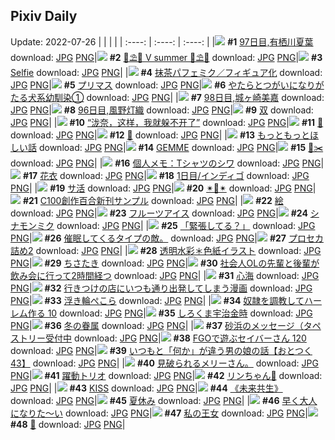 ## Pixiv Daily
Update: 2022-07-26
|      |      |      |
| :----: | :----: | :----: |
|![](https://pixiv.microyu.workers.dev/c/240x480/img-master/img/2022/07/24/00/00/21/99945894_p0_master1200.jpg) **#1** [97日目,有栖川夏葉](https://www.pixiv.net/artworks/99945894) download: [JPG](https://pixiv.microyu.workers.dev/img-original/img/2022/07/24/00/00/21/99945894_p0.jpg) [PNG](https://pixiv.microyu.workers.dev/img-original/img/2022/07/24/00/00/21/99945894_p0.png)|![](https://pixiv.microyu.workers.dev/c/240x480/img-master/img/2022/07/24/00/00/18/99945876_p0_master1200.jpg) **#2** [🌴⛱️🌊 V summer 🌊⛱️🌴](https://www.pixiv.net/artworks/99945876) download: [JPG](https://pixiv.microyu.workers.dev/img-original/img/2022/07/24/00/00/18/99945876_p0.jpg) [PNG](https://pixiv.microyu.workers.dev/img-original/img/2022/07/24/00/00/18/99945876_p0.png)|![](https://pixiv.microyu.workers.dev/c/240x480/img-master/img/2022/07/24/12/06/05/99955990_p0_master1200.jpg) **#3** [Selfie](https://www.pixiv.net/artworks/99955990) download: [JPG](https://pixiv.microyu.workers.dev/img-original/img/2022/07/24/12/06/05/99955990_p0.jpg) [PNG](https://pixiv.microyu.workers.dev/img-original/img/2022/07/24/12/06/05/99955990_p0.png)|
|![](https://pixiv.microyu.workers.dev/c/240x480/img-master/img/2022/07/25/00/00/20/99973667_p0_master1200.jpg) **#4** [抹茶パフェミク／フィギュア化](https://www.pixiv.net/artworks/99973667) download: [JPG](https://pixiv.microyu.workers.dev/img-original/img/2022/07/25/00/00/20/99973667_p0.jpg) [PNG](https://pixiv.microyu.workers.dev/img-original/img/2022/07/25/00/00/20/99973667_p0.png)|![](https://pixiv.microyu.workers.dev/c/240x480/img-master/img/2022/07/24/20/03/05/99966262_p0_master1200.jpg) **#5** [プリマス](https://www.pixiv.net/artworks/99966262) download: [JPG](https://pixiv.microyu.workers.dev/img-original/img/2022/07/24/20/03/05/99966262_p0.jpg) [PNG](https://pixiv.microyu.workers.dev/img-original/img/2022/07/24/20/03/05/99966262_p0.png)|![](https://pixiv.microyu.workers.dev/c/240x480/img-master/img/2022/07/24/00/00/27/99945920_p0_master1200.jpg) **#6** [やたらとつがいになりがたる犬系幼馴染①](https://www.pixiv.net/artworks/99945920) download: [JPG](https://pixiv.microyu.workers.dev/img-original/img/2022/07/24/00/00/27/99945920_p0.jpg) [PNG](https://pixiv.microyu.workers.dev/img-original/img/2022/07/24/00/00/27/99945920_p0.png)|
|![](https://pixiv.microyu.workers.dev/c/240x480/img-master/img/2022/07/25/00/00/32/99973718_p0_master1200.jpg) **#7** [98日目,城ヶ崎美嘉](https://www.pixiv.net/artworks/99973718) download: [JPG](https://pixiv.microyu.workers.dev/img-original/img/2022/07/25/00/00/32/99973718_p0.jpg) [PNG](https://pixiv.microyu.workers.dev/img-original/img/2022/07/25/00/00/32/99973718_p0.png)|![](https://pixiv.microyu.workers.dev/c/240x480/img-master/img/2022/07/24/05/25/17/99951251_p0_master1200.jpg) **#8** [96日目,風野灯織](https://www.pixiv.net/artworks/99951251) download: [JPG](https://pixiv.microyu.workers.dev/img-original/img/2022/07/24/05/25/17/99951251_p0.jpg) [PNG](https://pixiv.microyu.workers.dev/img-original/img/2022/07/24/05/25/17/99951251_p0.png)|![](https://pixiv.microyu.workers.dev/c/240x480/img-master/img/2022/07/25/00/00/37/99973737_p0_master1200.jpg) **#9** [双](https://www.pixiv.net/artworks/99973737) download: [JPG](https://pixiv.microyu.workers.dev/img-original/img/2022/07/25/00/00/37/99973737_p0.jpg) [PNG](https://pixiv.microyu.workers.dev/img-original/img/2022/07/25/00/00/37/99973737_p0.png)|
|![](https://pixiv.microyu.workers.dev/c/240x480/img-master/img/2022/07/24/12/29/06/99956373_p0_master1200.jpg) **#10** [“泷奈，这样，我就躲不开了”](https://www.pixiv.net/artworks/99956373) download: [JPG](https://pixiv.microyu.workers.dev/img-original/img/2022/07/24/12/29/06/99956373_p0.jpg) [PNG](https://pixiv.microyu.workers.dev/img-original/img/2022/07/24/12/29/06/99956373_p0.png)|![](https://pixiv.microyu.workers.dev/c/240x480/img-master/img/2022/07/24/00/17/05/99946601_p0_master1200.jpg) **#11** [🎐](https://www.pixiv.net/artworks/99946601) download: [JPG](https://pixiv.microyu.workers.dev/img-original/img/2022/07/24/00/17/05/99946601_p0.jpg) [PNG](https://pixiv.microyu.workers.dev/img-original/img/2022/07/24/00/17/05/99946601_p0.png)|![](https://pixiv.microyu.workers.dev/c/240x480/img-master/img/2022/07/24/00/25/54/99946873_p0_master1200.jpg) **#12** [🎹](https://www.pixiv.net/artworks/99946873) download: [JPG](https://pixiv.microyu.workers.dev/img-original/img/2022/07/24/00/25/54/99946873_p0.jpg) [PNG](https://pixiv.microyu.workers.dev/img-original/img/2022/07/24/00/25/54/99946873_p0.png)|
|![](https://pixiv.microyu.workers.dev/c/240x480/img-master/img/2022/07/25/07/00/04/99979824_p0_master1200.jpg) **#13** [もっともっとほしい話](https://www.pixiv.net/artworks/99979824) download: [JPG](https://pixiv.microyu.workers.dev/img-original/img/2022/07/25/07/00/04/99979824_p0.jpg) [PNG](https://pixiv.microyu.workers.dev/img-original/img/2022/07/25/07/00/04/99979824_p0.png)|![](https://pixiv.microyu.workers.dev/c/240x480/img-master/img/2022/07/25/00/00/15/99973642_p0_master1200.jpg) **#14** [GEMME](https://www.pixiv.net/artworks/99973642) download: [JPG](https://pixiv.microyu.workers.dev/img-original/img/2022/07/25/00/00/15/99973642_p0.jpg) [PNG](https://pixiv.microyu.workers.dev/img-original/img/2022/07/25/00/00/15/99973642_p0.png)|![](https://pixiv.microyu.workers.dev/c/240x480/img-master/img/2022/07/24/22/54/50/99971494_p0_master1200.jpg) **#15** [💠✂️](https://www.pixiv.net/artworks/99971494) download: [JPG](https://pixiv.microyu.workers.dev/img-original/img/2022/07/24/22/54/50/99971494_p0.jpg) [PNG](https://pixiv.microyu.workers.dev/img-original/img/2022/07/24/22/54/50/99971494_p0.png)|
|![](https://pixiv.microyu.workers.dev/c/240x480/img-master/img/2022/07/24/10/00/02/99954005_p0_master1200.jpg) **#16** [個人メモ：Tシャツのシワ](https://www.pixiv.net/artworks/99954005) download: [JPG](https://pixiv.microyu.workers.dev/img-original/img/2022/07/24/10/00/02/99954005_p0.jpg) [PNG](https://pixiv.microyu.workers.dev/img-original/img/2022/07/24/10/00/02/99954005_p0.png)|![](https://pixiv.microyu.workers.dev/c/240x480/img-master/img/2022/07/24/00/00/13/99945844_p0_master1200.jpg) **#17** [花衣](https://www.pixiv.net/artworks/99945844) download: [JPG](https://pixiv.microyu.workers.dev/img-original/img/2022/07/24/00/00/13/99945844_p0.jpg) [PNG](https://pixiv.microyu.workers.dev/img-original/img/2022/07/24/00/00/13/99945844_p0.png)|![](https://pixiv.microyu.workers.dev/c/240x480/img-master/img/2022/07/25/00/00/23/99973685_p0_master1200.jpg) **#18** [1日目/インディゴ](https://www.pixiv.net/artworks/99973685) download: [JPG](https://pixiv.microyu.workers.dev/img-original/img/2022/07/25/00/00/23/99973685_p0.jpg) [PNG](https://pixiv.microyu.workers.dev/img-original/img/2022/07/25/00/00/23/99973685_p0.png)|
|![](https://pixiv.microyu.workers.dev/c/240x480/img-master/img/2022/07/25/08/02/21/99980389_p0_master1200.jpg) **#19** [サ活](https://www.pixiv.net/artworks/99980389) download: [JPG](https://pixiv.microyu.workers.dev/img-original/img/2022/07/25/08/02/21/99980389_p0.jpg) [PNG](https://pixiv.microyu.workers.dev/img-original/img/2022/07/25/08/02/21/99980389_p0.png)|![](https://pixiv.microyu.workers.dev/c/240x480/img-master/img/2022/07/24/23/20/47/99972292_p0_master1200.jpg) **#20** [✴︎🌸✴︎](https://www.pixiv.net/artworks/99972292) download: [JPG](https://pixiv.microyu.workers.dev/img-original/img/2022/07/24/23/20/47/99972292_p0.jpg) [PNG](https://pixiv.microyu.workers.dev/img-original/img/2022/07/24/23/20/47/99972292_p0.png)|![](https://pixiv.microyu.workers.dev/c/240x480/img-master/img/2022/07/25/00/27/50/99974780_p0_master1200.jpg) **#21** [C100創作百合新刊サンプル](https://www.pixiv.net/artworks/99974780) download: [JPG](https://pixiv.microyu.workers.dev/img-original/img/2022/07/25/00/27/50/99974780_p0.jpg) [PNG](https://pixiv.microyu.workers.dev/img-original/img/2022/07/25/00/27/50/99974780_p0.png)|
|![](https://pixiv.microyu.workers.dev/c/240x480/img-master/img/2022/07/24/19/11/58/99964895_p0_master1200.jpg) **#22** [絵](https://www.pixiv.net/artworks/99964895) download: [JPG](https://pixiv.microyu.workers.dev/img-original/img/2022/07/24/19/11/58/99964895_p0.jpg) [PNG](https://pixiv.microyu.workers.dev/img-original/img/2022/07/24/19/11/58/99964895_p0.png)|![](https://pixiv.microyu.workers.dev/c/240x480/img-master/img/2022/07/24/20/30/01/99966963_p0_master1200.jpg) **#23** [フルーツアイス](https://www.pixiv.net/artworks/99966963) download: [JPG](https://pixiv.microyu.workers.dev/img-original/img/2022/07/24/20/30/01/99966963_p0.jpg) [PNG](https://pixiv.microyu.workers.dev/img-original/img/2022/07/24/20/30/01/99966963_p0.png)|![](https://pixiv.microyu.workers.dev/c/240x480/img-master/img/2022/07/25/09/21/58/99981096_p0_master1200.jpg) **#24** [シナモンミク](https://www.pixiv.net/artworks/99981096) download: [JPG](https://pixiv.microyu.workers.dev/img-original/img/2022/07/25/09/21/58/99981096_p0.jpg) [PNG](https://pixiv.microyu.workers.dev/img-original/img/2022/07/25/09/21/58/99981096_p0.png)|
|![](https://pixiv.microyu.workers.dev/c/240x480/img-master/img/2022/07/24/00/00/11/99945831_p0_master1200.jpg) **#25** [「緊張してる？」](https://www.pixiv.net/artworks/99945831) download: [JPG](https://pixiv.microyu.workers.dev/img-original/img/2022/07/24/00/00/11/99945831_p0.jpg) [PNG](https://pixiv.microyu.workers.dev/img-original/img/2022/07/24/00/00/11/99945831_p0.png)|![](https://pixiv.microyu.workers.dev/c/240x480/img-master/img/2022/07/24/18/39/12/99964003_p0_master1200.jpg) **#26** [催眠してくるタイプの敵。](https://www.pixiv.net/artworks/99964003) download: [JPG](https://pixiv.microyu.workers.dev/img-original/img/2022/07/24/18/39/12/99964003_p0.jpg) [PNG](https://pixiv.microyu.workers.dev/img-original/img/2022/07/24/18/39/12/99964003_p0.png)|![](https://pixiv.microyu.workers.dev/c/240x480/img-master/img/2022/07/25/20/04/25/99990264_p0_master1200.jpg) **#27** [プロセカ詰め2](https://www.pixiv.net/artworks/99990264) download: [JPG](https://pixiv.microyu.workers.dev/img-original/img/2022/07/25/20/04/25/99990264_p0.jpg) [PNG](https://pixiv.microyu.workers.dev/img-original/img/2022/07/25/20/04/25/99990264_p0.png)|
|![](https://pixiv.microyu.workers.dev/c/240x480/img-master/img/2022/07/24/00/00/32/99945938_p0_master1200.jpg) **#28** [透明水彩＊色紙イラスト](https://www.pixiv.net/artworks/99945938) download: [JPG](https://pixiv.microyu.workers.dev/img-original/img/2022/07/24/00/00/32/99945938_p0.jpg) [PNG](https://pixiv.microyu.workers.dev/img-original/img/2022/07/24/00/00/32/99945938_p0.png)|![](https://pixiv.microyu.workers.dev/c/240x480/img-master/img/2022/07/24/00/53/50/99947629_p0_master1200.jpg) **#29** [ちさたき](https://www.pixiv.net/artworks/99947629) download: [JPG](https://pixiv.microyu.workers.dev/img-original/img/2022/07/24/00/53/50/99947629_p0.jpg) [PNG](https://pixiv.microyu.workers.dev/img-original/img/2022/07/24/00/53/50/99947629_p0.png)|![](https://pixiv.microyu.workers.dev/c/240x480/img-master/img/2022/07/25/21/01/50/99991637_p0_master1200.jpg) **#30** [社会人OLの先輩と後輩が飲み会に行って2時間経つ](https://www.pixiv.net/artworks/99991637) download: [JPG](https://pixiv.microyu.workers.dev/img-original/img/2022/07/25/21/01/50/99991637_p0.jpg) [PNG](https://pixiv.microyu.workers.dev/img-original/img/2022/07/25/21/01/50/99991637_p0.png)|
|![](https://pixiv.microyu.workers.dev/c/240x480/img-master/img/2022/07/24/09/33/49/99953666_p0_master1200.jpg) **#31** [心海](https://www.pixiv.net/artworks/99953666) download: [JPG](https://pixiv.microyu.workers.dev/img-original/img/2022/07/24/09/33/49/99953666_p0.jpg) [PNG](https://pixiv.microyu.workers.dev/img-original/img/2022/07/24/09/33/49/99953666_p0.png)|![](https://pixiv.microyu.workers.dev/c/240x480/img-master/img/2022/07/24/00/54/07/99947604_p0_master1200.jpg) **#32** [行きつけの店にいつも通り出発してしまう漫画](https://www.pixiv.net/artworks/99947604) download: [JPG](https://pixiv.microyu.workers.dev/img-original/img/2022/07/24/00/54/07/99947604_p0.jpg) [PNG](https://pixiv.microyu.workers.dev/img-original/img/2022/07/24/00/54/07/99947604_p0.png)|![](https://pixiv.microyu.workers.dev/c/240x480/img-master/img/2022/07/25/00/00/10/99973624_p0_master1200.jpg) **#33** [浮き輪ぺこら](https://www.pixiv.net/artworks/99973624) download: [JPG](https://pixiv.microyu.workers.dev/img-original/img/2022/07/25/00/00/10/99973624_p0.jpg) [PNG](https://pixiv.microyu.workers.dev/img-original/img/2022/07/25/00/00/10/99973624_p0.png)|
|![](https://pixiv.microyu.workers.dev/c/240x480/img-master/img/2022/07/25/00/30/02/99974860_p0_master1200.jpg) **#34** [奴隷を調教してハーレム作る 10](https://www.pixiv.net/artworks/99974860) download: [JPG](https://pixiv.microyu.workers.dev/img-original/img/2022/07/25/00/30/02/99974860_p0.jpg) [PNG](https://pixiv.microyu.workers.dev/img-original/img/2022/07/25/00/30/02/99974860_p0.png)|![](https://pixiv.microyu.workers.dev/c/240x480/img-master/img/2022/07/25/21/43/08/99992759_p0_master1200.jpg) **#35** [しろくま宇治金時](https://www.pixiv.net/artworks/99992759) download: [JPG](https://pixiv.microyu.workers.dev/img-original/img/2022/07/25/21/43/08/99992759_p0.jpg) [PNG](https://pixiv.microyu.workers.dev/img-original/img/2022/07/25/21/43/08/99992759_p0.png)|![](https://pixiv.microyu.workers.dev/c/240x480/img-master/img/2022/07/24/09/01/56/99953269_p0_master1200.jpg) **#36** [冬の眷属](https://www.pixiv.net/artworks/99953269) download: [JPG](https://pixiv.microyu.workers.dev/img-original/img/2022/07/24/09/01/56/99953269_p0.jpg) [PNG](https://pixiv.microyu.workers.dev/img-original/img/2022/07/24/09/01/56/99953269_p0.png)|
|![](https://pixiv.microyu.workers.dev/c/240x480/img-master/img/2022/07/24/00/40/38/99947303_p0_master1200.jpg) **#37** [砂浜のメッセージ（タペストリー受付中](https://www.pixiv.net/artworks/99947303) download: [JPG](https://pixiv.microyu.workers.dev/img-original/img/2022/07/24/00/40/38/99947303_p0.jpg) [PNG](https://pixiv.microyu.workers.dev/img-original/img/2022/07/24/00/40/38/99947303_p0.png)|![](https://pixiv.microyu.workers.dev/c/240x480/img-master/img/2022/07/24/00/05/06/99946178_p0_master1200.jpg) **#38** [FGOで遊ぶセイバーさん 120](https://www.pixiv.net/artworks/99946178) download: [JPG](https://pixiv.microyu.workers.dev/img-original/img/2022/07/24/00/05/06/99946178_p0.jpg) [PNG](https://pixiv.microyu.workers.dev/img-original/img/2022/07/24/00/05/06/99946178_p0.png)|![](https://pixiv.microyu.workers.dev/c/240x480/img-master/img/2022/07/25/12/00/15/99982780_p0_master1200.jpg) **#39** [いつもと「何か」が違う男の娘の話【おとつく43】](https://www.pixiv.net/artworks/99982780) download: [JPG](https://pixiv.microyu.workers.dev/img-original/img/2022/07/25/12/00/15/99982780_p0.jpg) [PNG](https://pixiv.microyu.workers.dev/img-original/img/2022/07/25/12/00/15/99982780_p0.png)|
|![](https://pixiv.microyu.workers.dev/c/240x480/img-master/img/2022/07/24/16/57/14/99961499_p0_master1200.jpg) **#40** [見破られるメリーさん。](https://www.pixiv.net/artworks/99961499) download: [JPG](https://pixiv.microyu.workers.dev/img-original/img/2022/07/24/16/57/14/99961499_p0.jpg) [PNG](https://pixiv.microyu.workers.dev/img-original/img/2022/07/24/16/57/14/99961499_p0.png)|![](https://pixiv.microyu.workers.dev/c/240x480/img-master/img/2022/07/25/00/03/06/99973922_p0_master1200.jpg) **#41** [躍動トリオ](https://www.pixiv.net/artworks/99973922) download: [JPG](https://pixiv.microyu.workers.dev/img-original/img/2022/07/25/00/03/06/99973922_p0.jpg) [PNG](https://pixiv.microyu.workers.dev/img-original/img/2022/07/25/00/03/06/99973922_p0.png)|![](https://pixiv.microyu.workers.dev/c/240x480/img-master/img/2022/07/24/15/29/12/99959536_p0_master1200.jpg) **#42** [リンちゃん🍋](https://www.pixiv.net/artworks/99959536) download: [JPG](https://pixiv.microyu.workers.dev/img-original/img/2022/07/24/15/29/12/99959536_p0.jpg) [PNG](https://pixiv.microyu.workers.dev/img-original/img/2022/07/24/15/29/12/99959536_p0.png)|
|![](https://pixiv.microyu.workers.dev/c/240x480/img-master/img/2022/07/25/19/20/16/99989263_p0_master1200.jpg) **#43** [KISS](https://www.pixiv.net/artworks/99989263) download: [JPG](https://pixiv.microyu.workers.dev/img-original/img/2022/07/25/19/20/16/99989263_p0.jpg) [PNG](https://pixiv.microyu.workers.dev/img-original/img/2022/07/25/19/20/16/99989263_p0.png)|![](https://pixiv.microyu.workers.dev/c/240x480/img-master/img/2022/07/24/00/00/20/99945882_p0_master1200.jpg) **#44** [《未来共生》](https://www.pixiv.net/artworks/99945882) download: [JPG](https://pixiv.microyu.workers.dev/img-original/img/2022/07/24/00/00/20/99945882_p0.jpg) [PNG](https://pixiv.microyu.workers.dev/img-original/img/2022/07/24/00/00/20/99945882_p0.png)|![](https://pixiv.microyu.workers.dev/c/240x480/img-master/img/2022/07/24/00/00/08/99945808_p0_master1200.jpg) **#45** [夏休み](https://www.pixiv.net/artworks/99945808) download: [JPG](https://pixiv.microyu.workers.dev/img-original/img/2022/07/24/00/00/08/99945808_p0.jpg) [PNG](https://pixiv.microyu.workers.dev/img-original/img/2022/07/24/00/00/08/99945808_p0.png)|
|![](https://pixiv.microyu.workers.dev/c/240x480/img-master/img/2022/07/24/00/14/12/99946522_p0_master1200.jpg) **#46** [早く大人になりた～い](https://www.pixiv.net/artworks/99946522) download: [JPG](https://pixiv.microyu.workers.dev/img-original/img/2022/07/24/00/14/12/99946522_p0.jpg) [PNG](https://pixiv.microyu.workers.dev/img-original/img/2022/07/24/00/14/12/99946522_p0.png)|![](https://pixiv.microyu.workers.dev/c/240x480/img-master/img/2022/07/25/01/45/50/99971868_p0_master1200.jpg) **#47** [私の王女](https://www.pixiv.net/artworks/99971868) download: [JPG](https://pixiv.microyu.workers.dev/img-original/img/2022/07/25/01/45/50/99971868_p0.jpg) [PNG](https://pixiv.microyu.workers.dev/img-original/img/2022/07/25/01/45/50/99971868_p0.png)|![](https://pixiv.microyu.workers.dev/c/240x480/img-master/img/2022/07/24/00/39/41/99947275_p0_master1200.jpg) **#48** [🌸](https://www.pixiv.net/artworks/99947275) download: [JPG](https://pixiv.microyu.workers.dev/img-original/img/2022/07/24/00/39/41/99947275_p0.jpg) [PNG](https://pixiv.microyu.workers.dev/img-original/img/2022/07/24/00/39/41/99947275_p0.png)|
